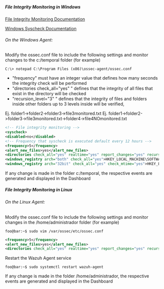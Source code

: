 ##### File Integrity Monitoring in Windows

[File Integrity Monitoring Documentation](https://documentation.wazuh.com/current/user-manual/capabilities/file-integrity/fim-configuration.html)

[Windows Syscheck Documentation](https://documentation.wazuh.com/current/user-manual/reference/ossec-conf/syscheck.html#reference-ossec-syscheck-windows-registry)

###### On the Windows Agent:

Modify the ossec.conf file to include the following settings and monitor changes to the c:/temporal folder (for example)

```code
C:\> notepad C:\Program Files (x86)\ossec-agent/ossec.conf
```
* "frequency" must have an integer value that defines how many seconds the integrity check will be performed
* "directories check_all="yes" " defines that the integrity of all files that exist in the directory will be checked
* "recursion_level="3" " defines that the integrity of files and folders inside other folders up to 3 levels inside will be verified,

Ej. folder1->folder2->folder3->file3monitored.txt 
Ej. folder1->folder2->folder3->file3monitored.txt->folder4->file4NOmonitored.txt

```xml
<!-- File integrity monitoring -->
<syscheck>
<disabled>no</disabled>
<!-- Frequency that syscheck is executed default every 12 hours -->
<frequency>5</frequency>
<alert_new_files>yes</alert_new_files>
<directories check_all="yes" realtime="yes" report_changes="yes" recursion_level="3">c:/temporal</directories>
<windows_registry arch="both" check_all="yes">HKEY_LOCAL_MACHINE\SOFTWARE</windows_registry>
<windows_registry arch="32bit" check_all="yes" check_mtime="yes">HKEY_LOCAL_MACHINE\SYSTEM\Setup</windows_registry>
```
If any change is made in the folder c:/temporal, the respective events are generated and displayed in the Dashboard



##### File Integrity Monitoring in Linux

###### On the Linux Agent:
Modify the ossec.conf file to include the following settings and monitor changes in the /home/administrador folder (for example)

```code
foo@bar:~$ sudo vim /var/ossec/etc/ossec.conf
```


```xml
<frequency>5</frequency>
<alert_new_files>yes</alert_new_files>
<directories check_all="yes" realtime="yes" report_changes="yes" recursion_level="3">/home/administrador</directories>
```

Restart the Wazuh Agent service
```code
foo@bar:~$ sudo systemctl restart wazuh-agent
```

If any change is made in the folder /home/administrador, the respective events are generated and displayed in the Dashboard
